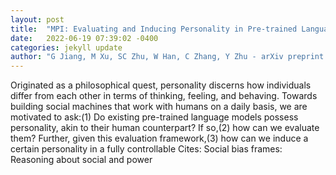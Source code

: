 ```yaml
---
layout: post
title:  "MPI: Evaluating and Inducing Personality in Pre-trained Language Models"
date:   2022-06-19 07:39:02 -0400
categories: jekyll update
author: "G Jiang, M Xu, SC Zhu, W Han, C Zhang, Y Zhu - arXiv preprint arXiv:2206.07550, 2022"
---
```

Originated as a philosophical quest, personality discerns how individuals differ from each other in terms of thinking, feeling, and behaving. Towards building social machines that work with humans on a daily basis, we are motivated to ask:(1) Do existing pre-trained language models possess personality, akin to their human counterpart? If so,(2) how can we evaluate them? Further, given this evaluation framework,(3) how can we induce a certain personality in a fully controllable  Cites: Social bias frames: Reasoning about social and power